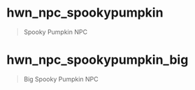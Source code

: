 # hwn_npc_spookypumpkin

> Spooky Pumpkin NPC

# hwn_npc_spookypumpkin_big

> Big Spooky Pumpkin NPC